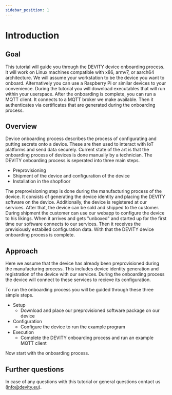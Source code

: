 ```yaml
---
sidebar_position: 1
---
```


# Introduction

## Goal

This tutorial will guide you through the DEVITY device onboarding process.
It will work on Linux machines compatible with x86, armv7, or aarch64 architecture.
We will assume your workstation to be the device you want to onboard.
Alternatively you can use a Raspberry Pi or similar devices to your convenience.
During the tutorial you will download executables that will run within your userspace.
After the onboarding is complete, you can run a MQTT client.
It connects to a MQTT broker we make available.
Then it authenticates via certificates that are generated during the onboarding process.

## Overview

Device onboarding process describes the process of configurating and putting secrets onto a device.
These are then used to interact with IoT platforms and send data securely.
Current state of the art is that the onboarding process of devices is done manually by a technician.
The DEVITY onboarding process is seperated into three main steps.
- Preprovisioning
- Shipment of the device and configuration of the device
- Installation in the shopfloor

The preprovisioning step is done during the manufacturing process of the device.
It consists of generating the device identity and placing the DEVITY software on the device.
Additionally, the device is registered at our services.
After that, the device can be sold and shipped to the customer.
During shipment the customer can use our webapp to configure the device to his likings.
When it arrives and gets "unboxed" and started up for the first time our software connects to our services.
Then it receives the previsiously estabiled configuration data.
With that the DEVITY device onboarding process is complete.

## Approach

Here we assume that the device has already been preprovisioned during the manufacturing process.
This includes device identity generation and registration of the device with our services.
During the onboarding process the device will connect to these services to recieve its configuration.  

To run the onboarding process you will be guided through these three simple steps.
- Setup
    - Download and place our preprovisioned software package on our device
- Configuration
    - Configure the device to run the example program
- Execution
    - Complete the DEVITY onboarding process and run an example MQTT client

Now start with the onboarding process.

## Further questions

In case of any questions with this tutorial or general questions contact us (info@devity.eu).
